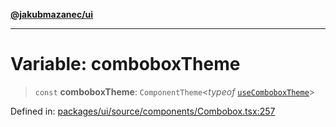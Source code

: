 [**@jakubmazanec/ui**](../README.md)

---

# Variable: comboboxTheme

> `const` **comboboxTheme**: `ComponentTheme`\<_typeof_
> [`useComboboxTheme`](../functions/useComboboxTheme.md)\>

Defined in:
[packages/ui/source/components/Combobox.tsx:257](https://github.com/jakubmazanec/tools/blob/90a5050fae768000bb00b2044438762c3c8c0f98/packages/ui/source/components/Combobox.tsx#L257)

